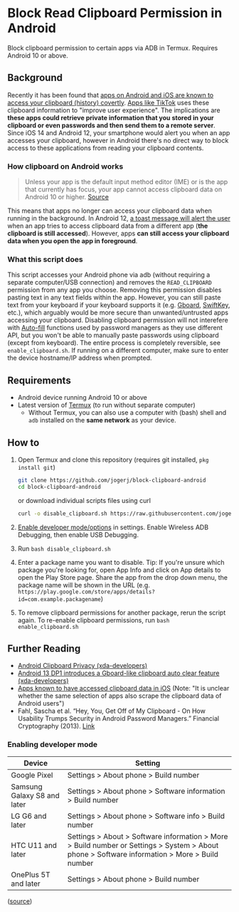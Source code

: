 # Block Read Clipboard Permission in Android
Block clipboard permission to certain apps via ADB in Termux. Requires Android 10 or above.

## Background
Recently it has been found that [apps on Android and iOS are known to access your clipboard (history) covertly](https://www.howtogeek.com/680147/psa-all-apps-can-read-your-iphone-and-android-clipboard/). [Apps like TikTok](https://arstechnica.com/gadgets/2020/06/tiktok-and-53-other-ios-apps-still-snoop-your-sensitive-clipboard-data/) uses these clipboard information to "improve user experience". The implications are **these apps could retrieve private information that you stored in your clipboard or even passwords and then send them to a remote server**. Since iOS 14 and Android 12, your smartphone would alert you when an app accesses your clipboard, however in Android there's no direct way to block access to these applications from reading your clipboard contents.

### How clipboard on Android works
> Unless your app is the default input method editor (IME) or is the app that currently has focus, your app cannot access clipboard data on Android 10 or higher. [Source](https://developer.android.com/about/versions/10/privacy/changes#clipboard-data)

This means that apps no longer can access your clipboard data when running in the background. In Android 12, [a toast message will alert the user](https://developer.android.com/about/versions/12/behavior-changes-all#clipboard-access-notifications) when an app tries to access clipboard data from a different app (**the clipboard is still accessed**). However, apps **can still access your clipboard data when you open the app in foreground**.

### What this script does
This script accesses your Android phone via adb (without requiring a separate computer/USB connection) and removes the `READ_CLIPBOARD` permission from any app you choose. Removing this permission disables pasting text in any text fields within the app. However, you can still paste text from your keyboard if your keyboard supports it (e.g. [Gboard](https://www.ubergizmo.com/how-to/manage-clipboard-android/), [SwiftKey](https://support.swiftkey.com/hc/en-us/articles/212813085-How-does-the-Clipboard-work-with-Microsoft-SwiftKey-Keyboard-for-Android-), etc.), which arguably would be more secure than unwanted/untrusted apps accessing your clipboard. Disabling clipboard permission will not interefere with [Auto-fill](https://developer.android.com/guide/topics/text/autofill) functions used by password managers as they use different API, but you won't be able to manually paste passwords using clipboard (except from keyboard). The entire process is completely reversible, see `enable_clipboard.sh`. If running on a different computer, make sure to enter the device hostname/IP address when prompted.

## Requirements
- Android device running Android 10 or above
- Latest version of [Termux](https://f-droid.org/en/packages/com.termux/) (to run without separate computer)
  - Without Termux, you can also use a computer with (bash) shell and `adb` installed on the **same network** as your device.

## How to
1. Open Termux and clone this repository (requires git installed, `pkg install git`)
   ```sh
   git clone https://github.com/jogerj/block-clipboard-android
   cd block-clipboard-android
   ```
   or download individual scripts files using curl
   ```sh
   curl -o disable_clipboard.sh https://raw.githubusercontent.com/jogerj/block-clipboard-android/main/disable_clipboard.sh && curl -o enable_clipboard.sh https://raw.githubusercontent.com/jogerj/block-clipboard-android/main/enable_clipboard.sh && chmod +x disable_clipboard.sh enable_clipboard.sh
   ```
   
2. [Enable developer mode/options](https://github.com/jogerj/block-clipboard-android/#enable-developer-mode) in settings. Enable Wireless ADB Debugging, then enable USB Debugging.
3. Run `bash disable_clipboard.sh` 
4. Enter a package name you want to disable. Tip: If you're unsure which package you're looking for, open App Info and click on App details to open the Play Store page. Share the app from the drop down menu, the package name will be shown in the URL (e.g. `https://play.google.com/store/apps/details?id=com.example.packagename`)
5. To remove clipboard permissions for another package, rerun the script again. To re-enable clipboard permissions, run `bash enable_clipboard.sh`

## Further Reading
- [Android Clipboard Privacy (xda-developers)](https://www.xda-developers.com/stop-apps-reading-android-clipboard/)
- [Android 13 DP1 introduces a Gboard-like clipboard auto clear feature (xda-developers)](https://www.xda-developers.com/android-13-clipboard-auto-clear/)
- [Apps known to have accessed clipboard data in iOS](https://www.techradar.com/news/its-not-just-tiktok-another-53-ios-apps-will-snatch-your-clipboard-data) (Note: "It is unclear whether the same selection of apps also scrape the clipboard data of Android users")
- Fahl, Sascha et al. “Hey, You, Get Off of My Clipboard - On How Usability Trumps Security in Android Password Managers.” Financial Cryptography (2013). [Link](https://www.semanticscholar.org/paper/Hey%2C-You%2C-Get-Off-of-My-Clipboard-On-How-Usability-Fahl-Harbach/07df3ec37c891a257ed03f4c9c123039e752d58b)


### Enabling developer mode
| Device                      | Setting                                                                                                                                       |
|-----------------------------|-----------------------------------------------------------------------------------------------------------------------------------------------|
| Google Pixel                | Settings > About phone > Build number                                                                                                         |
| Samsung Galaxy S8 and later | Settings > About phone > Software information > Build number                                                                                  |
| LG G6 and later             | Settings > About phone > Software info > Build number                                                                                         |
| HTC U11 and later           | Settings > About > Software information > More > Build number or Settings > System > About phone > Software information > More > Build number |
| OnePlus 5T and later        | Settings > About phone > Build number                                                                                                         |

([source](https://developer.android.com/studio/command-line/adb#connect-to-a-device-over-wi-fi-android-11+))
